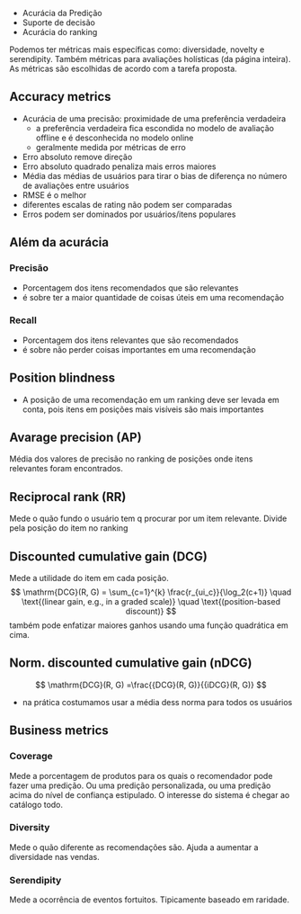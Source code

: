 - Acurácia da Predição
- Suporte de decisão
- Acurácia do ranking

Podemos ter métricas mais específicas como: diversidade, novelty e serendipity. Também métricas para avaliações holísticas (da página inteira). As métricas são escolhidas de acordo com a tarefa proposta.

## Accuracy metrics
- Acurácia de uma precisão: proximidade de uma preferência verdadeira
	- a preferência verdadeira fica escondida no modelo de avaliação offline e é desconhecida no modelo online
	- geralmente medida por métricas de erro
- Erro absoluto remove direção
- Erro absoluto quadrado penaliza mais erros maiores
- Média das médias de usuários para tirar o bias de diferença no número de avaliações entre usuários
- RMSE é o melhor
- diferentes escalas de rating não podem ser comparadas
- Erros podem ser dominados por usuários/itens populares

## Além da acurácia
### Precisão
- Porcentagem dos itens recomendados que são relevantes
- é sobre ter a maior quantidade de coisas úteis em uma recomendação

### Recall
- Porcentagem dos itens relevantes que são recomendados
- é sobre não perder coisas importantes em uma recomendação

## Position blindness
- A posição de uma recomendação em um ranking deve ser levada em conta, pois itens em posições mais visíveis são mais importantes

## Avarage precision (AP)
Média dos valores de precisão no ranking de posições onde itens relevantes foram encontrados.

## Reciprocal rank (RR)
Mede o quão fundo o usuário tem q procurar por um item relevante. Divide pela posição do item no ranking

## Discounted cumulative gain (DCG)
Mede a utilidade do item em cada posição.
$$
\mathrm{DCG}(R, G) = \sum_{c=1}^{k} \frac{r_{ui_c}}{\log_2(c+1)} \quad \text{(linear gain, e.g., in a graded scale)} \quad \text{(position-based discount)}
$$
também pode enfatizar maiores ganhos usando uma função quadrática em cima.

## Norm. discounted cumulative gain (nDCG)

$$
\mathrm{DCG}(R, G) =\frac{{DCG}(R, G)}{{iDCG}(R, G)}
$$
- na prática costumamos usar a média dess norma para todos os usuários

## Business metrics
### Coverage
Mede a porcentagem de produtos para os quais o recomendador pode fazer uma predição. Ou uma predição personalizada, ou uma predição acima do nível de confiança estipulado. O interesse do sistema é chegar ao catálogo todo.

### Diversity
Mede o quão diferente as recomendações são. Ajuda a aumentar a diversidade nas vendas.

### Serendipity
Mede a ocorrência de eventos fortuitos. Tipicamente baseado em raridade.
